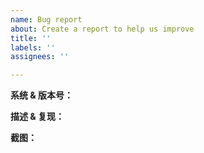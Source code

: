 ```yaml
---
name: Bug report
about: Create a report to help us improve
title: ''
labels: ''
assignees: ''

---
```


**系统 & 版本号：**

**描述 & 复现：**

**截图：**
